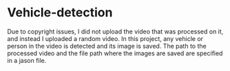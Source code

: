 # Vehicle-detection
Due to copyright issues, I did not upload the video that was processed on it, and instead I uploaded a random video.
In this project, any vehicle or person in the video is detected and its image is saved. 
The path to the processed video and the file path where the images are saved are specified in a jason file.
